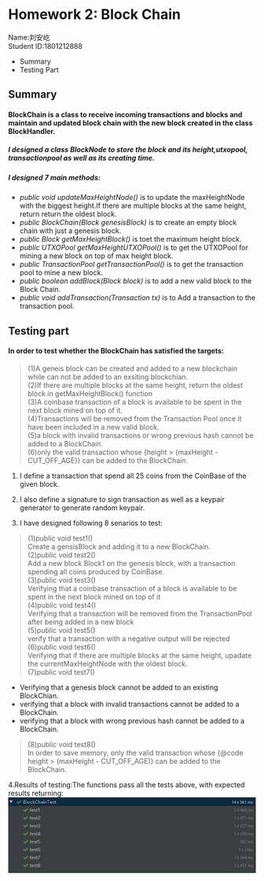 


# Homework 2: Block Chain


Name:刘安屹  <br>
Student ID:1801212888



  - Summary
  - Testing Part

## Summary
#### BlockChain is a class to receive incoming transactions and blocks and maintain and updated block chain with the new block created in the class BlockHandler.
##### I designed a class BlockNode to store the block and its height,utxopool, transactionpool as well as its creating time.
##### I designed 7 main methods:
- *public void updateMaxHeightNode()*  is to update the maxHeightNode with the biggest height.If there are multiple blocks at the same height, return return the oldest block.
- *public BlockChain(Block genesisBlock)*  is to create an empty block chain with just a genesis block.
- *public Block getMaxHeightBlock()*  is toet the maximum height block.
- *public UTXOPool getMaxHeightUTXOPool()*  is to get the UTXOPool for mining a new block on top of max height block.
- *public TransactionPool getTransactionPool()*  is to get the transaction pool to mine a new block.
- *public boolean addBlock(Block block)*  is to add a new valid block to the Block Chain.
- *public void addTransaction(Transaction tx)*  is to Add a transaction to the transaction pool.




## Testing part

#### In order to test whether the BlockChain has satisfied the targets:
>(1)A geneis block can be created and added to a new blockchain while can not be added to an exsiting blockchian.<br>
>(2)If there are multiple blocks at the same height, return the oldest block in getMaxHeightBlock() function <br>
>(3)A coinbase transaction of a block is available to be spent in the next block mined on top of it. <br>
>(4)Transactions will be removed from the Transaction Pool once it have been included in a new valid block. <br>
>(5)a block with invalid transactions or wrong previous hash cannot be added to a BlockChain. <br>
>(6)only the valid transaction whose {height > (maxHeight - CUT_OFF_AGE)} can be added to the BlockChain.

1. I define a transaction that spend all 25 coins from the CoinBase of the given block. <br>
2. I also define a signature to sign transaction as well as a keypair generator to generate random keypair.<br>

3. I have designed following 8 senarios to test:
>(1)public void test1()  <br>
   Create a gensisBlock and adding it to a new BlockChain.  <br>
>(2)public void test2()  <br>
   Add a new block Block1 on the genesis block, with a transaction spending all coins produced by CoinBase.<br> 
>(3)public void test3()  <br>
   Verifying that  a coinbase transaction of a block is available to be spent in the next block mined on top of it   <br>
>(4)public void test4()  <br>
   Verifying that a transaction will be removed from the TransactionPool after being added in a new block <br>
>(5)public void test5() <br>
   verify that a transaction with a negative output will be rejected  <br>
>(6)public void test6() <br>
   Verifying that if there are multiple blocks at the same height, upadate the currentMaxHeightNode with the oldest block. <br>
>(7)public void test7() <br>
  * Verifying that a genesis block cannot be added to an existing BlockChian. <br>
  * verifying that a block with invalid transactions cannot be added to a BlockChain. <br>
  * verifying that a block with wrong previous hash cannot be added to a BlockChain. <br>
  
>(8)public void test8() <br>
   In order to save memory, only the valid transaction whose {@code height > (maxHeight - CUT_OFF_AGE)} can be added to the BlockChain.
   

4.Results of testing:The functions pass all the tests above, with expected results returning:
![image](https://github.com/Keira-liu/PHBS_BlockChain_2019/blob/master/HW2/TestResult.png)
